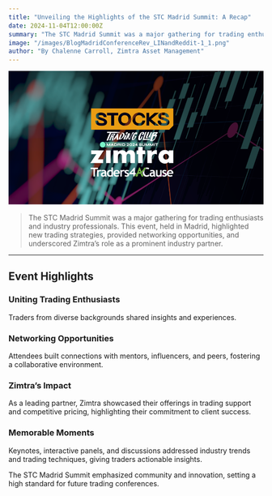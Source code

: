 ```yaml
---
title: "Unveiling the Highlights of the STC Madrid Summit: A Recap"
date: 2024-11-04T12:00:00Z
summary: "The STC Madrid Summit was a major gathering for trading enthusiasts and industry professionals. This event, held in Madrid, highlighted new trading strategies, provided networking opportunities, and underscored Zimtra’s role as a prominent industry partner."
image: "/images/BlogMadridConferenceRev_LINandReddit-1_1.png"
author: "By Chalenne Carroll, Zimtra Asset Management"
---
```


![Zimtra and Conscious Trading Academy Partnership](/images/BlogMadridConferenceRev_LINandReddit-1_1.png)

> The STC Madrid Summit was a major gathering for trading enthusiasts and industry professionals. This event, held in Madrid, highlighted new trading strategies, provided networking opportunities, and underscored Zimtra’s role as a prominent industry partner.

---

## Event Highlights

### Uniting Trading Enthusiasts
Traders from diverse backgrounds shared insights and experiences.

### Networking Opportunities
Attendees built connections with mentors, influencers, and peers, fostering a collaborative environment.

### Zimtra’s Impact
As a leading partner, Zimtra showcased their offerings in trading support and competitive pricing, highlighting their commitment to client success.

### Memorable Moments
Keynotes, interactive panels, and discussions addressed industry trends and trading techniques, giving traders actionable insights.

The STC Madrid Summit emphasized community and innovation, setting a high standard for future trading conferences.

